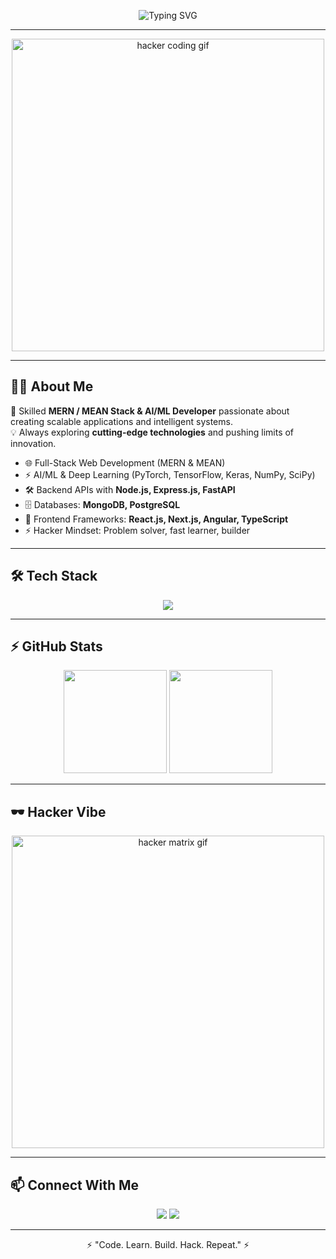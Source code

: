 <!-- Typing SVG -->
<p align="center">
  <img src="https://readme-typing-svg.demolab.com?font=Fira+Code&weight=700&size=24&pause=1000&color=00FF00&center=true&vCenter=true&width=700&lines=Hey%2C+I'm+Mridul+Singh+Saklani!;Full-Stack+%26+AI/ML+Developer;MERN+%26+MEAN+Stack+Specialist;Always+Learning+%26+Building+Cool+Stuff" alt="Typing SVG" />
</p>

---

<!-- Hacker GIF -->
<p align="center">
  <img src="https://media.giphy.com/media/qgQUggAC3Pfv687qPC/giphy.gif" width="500" alt="hacker coding gif"/>
</p>

---

## 👨‍💻 About Me  
🚀 Skilled **MERN / MEAN Stack & AI/ML Developer** passionate about creating scalable applications and intelligent systems.  
💡 Always exploring **cutting-edge technologies** and pushing limits of innovation.  

- 🌐 Full-Stack Web Development (MERN & MEAN)  
- ⚡ AI/ML & Deep Learning (PyTorch, TensorFlow, Keras, NumPy, SciPy)  
- 🛠 Backend APIs with **Node.js, Express.js, FastAPI**  
- 🗄 Databases: **MongoDB, PostgreSQL**  
- 🎨 Frontend Frameworks: **React.js, Next.js, Angular, TypeScript**  
- ⚡ Hacker Mindset: Problem solver, fast learner, builder  

---

## 🛠 Tech Stack  

<p align="center">
  <img src="https://skillicons.dev/icons?i=html,css,js,ts,react,next,angular,nodejs,express,mongodb,postgres,python,fastapi,tensorflow,pytorch,git,github,vscode" />
</p>

---

## ⚡ GitHub Stats  

<p align="center">
  <img src="https://github-readme-stats.vercel.app/api?username=mridulsaklani&show_icons=true&theme=radical" height="165"/>
  <img src="https://github-readme-stats.vercel.app/api/top-langs/?username=mridulsaklani&layout=compact&theme=radical" height="165"/>
</p>

---

## 🕶 Hacker Vibe  

<p align="center">
  <img src="https://media.giphy.com/media/3o7aD2saalBwwftBIY/giphy.gif" width="500" alt="hacker matrix gif"/>
</p>

---

## 📫 Connect With Me  

<p align="center">
  <a href="https://www.linkedin.com/in/mridul-singh-saklani"><img src="https://img.shields.io/badge/LinkedIn-0A66C2?style=for-the-badge&logo=linkedin&logoColor=white"/></a>
  <a href="mailto:saklanimridul.com"><img src="https://img.shields.io/badge/Email-D14836?style=for-the-badge&logo=gmail&logoColor=white"/></a>
</p>

---

<p align="center">⚡ "Code. Learn. Build. Hack. Repeat." ⚡</p>
